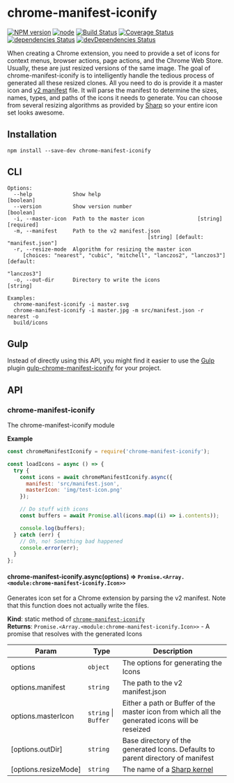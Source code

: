 # chrome-manifest-iconify

[![NPM version](https://img.shields.io/npm/v/chrome-manifest-iconify.svg)](https://www.npmjs.com/package/chrome-manifest-iconify)
[![node](https://img.shields.io/node/v/chrome-manifest-iconify.svg)](https://www.npmjs.com/package/chrome-manifest-iconify)
[![Build Status](https://travis-ci.org/Steven-Roberts/chrome-manifest-iconify.svg?branch=master)](https://travis-ci.org/Steven-Roberts/chrome-manifest-iconify)
[![Coverage Status](https://coveralls.io/repos/github/Steven-Roberts/chrome-manifest-iconify/badge.svg)](https://coveralls.io/github/Steven-Roberts/chrome-manifest-iconify)
[![dependencies Status](https://david-dm.org/Steven-Roberts/chrome-manifest-iconify/status.svg)](https://david-dm.org/Steven-Roberts/chrome-manifest-iconify)
[![devDependencies Status](https://david-dm.org/Steven-Roberts/chrome-manifest-iconify/dev-status.svg)](https://david-dm.org/Steven-Roberts/chrome-manifest-iconify?type=dev)

When creating a Chrome extension, you need to provide a set of icons for context menus, browser actions, page actions, and the Chrome Web Store. Usually, these are just resized versions of the same image. The goal of chrome-manifest-iconify is to intelligently handle the tedious process of generated all these resized clones. All you need to do is provide it a master icon and [v2 manifest](https://developer.chrome.com/extensions/manifest) file.  It will parse the manifest to determine the sizes, names, types, and paths of the icons it needs to generate. You can choose from several resizing algorithms as provided by [Sharp](https://sharp.pixelplumbing.com/) so your entire icon set looks awesome.

## Installation

```shell
npm install --save-dev chrome-manifest-iconify
```

## CLI

```shell
Options:
  --help             Show help                                         [boolean]
  --version          Show version number                               [boolean]
  -i, --master-icon  Path to the master icon                 [string] [required]
  -m, --manifest     Path to the v2 manifest.json
                                             [string] [default: "manifest.json"]
  -r, --resize-mode  Algorithm for resizing the master icon
     [choices: "nearest", "cubic", "mitchell", "lanczos2", "lanczos3"] [default:
                                                                     "lanczos3"]
  -o, --out-dir      Directory to write the icons                       [string]

Examples:
  chrome-manifest-iconify -i master.svg
  chrome-manifest-iconify -i master.jpg -m src/manifest.json -r nearest -o
  build/icons
```

## Gulp

Instead of directly using this API, you might find it easier to use the
[Gulp](https://github.com/gulpjs/gulp) plugin
[gulp-chrome-manifest-iconify](https://github.com/Steven-Roberts/gulp-chrome-manifest-iconify)
for your project.

## API

<a name="module_chrome-manifest-iconify"></a>

### chrome-manifest-iconify
The chrome-manifest-iconify module

**Example**  
```js
const chromeManifestIconify = require('chrome-manifest-iconify');

const loadIcons = async () => {
  try {
    const icons = await chromeManifestIconify.async({
      manifest: 'src/manifest.json',
      masterIcon: 'img/test-icon.png'
    });

    // Do stuff with icons
    const buffers = await Promise.all(icons.map((i) => i.contents));

    console.log(buffers);
  } catch (err) {
    // Oh, no! Something bad happened
    console.error(err);
  }
};
```
<a name="module_chrome-manifest-iconify.async"></a>

#### chrome-manifest-iconify.async(options) ⇒ <code>Promise.&lt;Array.&lt;module:chrome-manifest-iconify.Icon&gt;&gt;</code>
Generates icon set for a Chrome extension by parsing the v2 manifest.  Note
that this function does not actually write the files.

**Kind**: static method of [<code>chrome-manifest-iconify</code>](#module_chrome-manifest-iconify)  
**Returns**: <code>Promise.&lt;Array.&lt;module:chrome-manifest-iconify.Icon&gt;&gt;</code> - A promise that
resolves with the generated Icons  

| Param | Type | Description |
| --- | --- | --- |
| options | <code>object</code> | The options for generating the Icons |
| options.manifest | <code>string</code> | The path to the v2 manifest.json |
| options.masterIcon | <code>string</code> \| <code>Buffer</code> | Either a path or Buffer of the master icon from which all the generated icons will be reseized |
| [options.outDir] | <code>string</code> | Base directory of the generated Icons. Defaults to parent directory of manifest |
| [options.resizeMode] | <code>string</code> | The name of a [Sharp kernel](https://sharp.pixelplumbing.com/api-resize#resize) |


